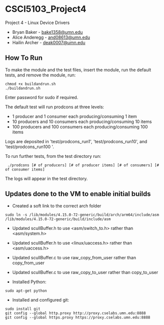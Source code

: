 # CSCI5103_Project4
Project 4 - Linux Device Drivers

- Bryan Baker - bake1358@umn.edu
- Alice Anderegg - and08613@umn.edu
- Hailin Archer - deak0007@umn.edu

## How To Run
To make the module and the test files, insert the module, run the default tests, and remove the module, run:

```
chmod +x buildandrun.sh
./buildandrun.sh
```

Enter password for sudo if required.

The default test will run prodcons at three levels:
- 1 producer and 1 consumer each producing/consuming 1 item
- 10 producers and 10 consumers each producing/consuming 10 items
- 100 producers and 100 consumers each producing/consuming 100 items

Logs are deposited in 'test/prodcons_run1', 'test/prodcons_run10', and 'test/prodcons_run100 '.

To run further tests, from the test directory run:

```
 ./prodcons [# of producers] [# of producer items] [# of consumers] [# of consumer items]
```

The logs will appear in the test directory.

## Updates done to the VM to enable initial builds

- Created a soft link to the correct arch folder
```
sudo ln -s /lib/modules/4.15.0-72-generic/build/arch/arm64/include/asm /lib/modules/4.15.0-72-generic/build/include/asm
```

- Updated scullBuffer.h to use <asm/switch_to.h> rather than <asm/system.h>

- Updated scullBuffer.h to use <linux/uaccess.h> rather than <asm/uaccess.h>

- Updated scullBuffer.c to use raw_copy_from_user rather than copy_from_user

- Updated scullBuffer.c to use raw_copy_to_user rather than copy_to_user

- Installed Python:
```
sudo apt-get python
```

- Installed and configured git:
```
sudo install git
git config --global http.proxy http://proxy.cselabs.umn.edu:8888
git config --global https.proxy https://proxy.cselabs.umn.edu:8888
```

